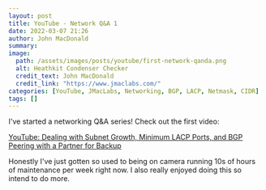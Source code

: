 ```yaml
---
layout: post
title: YouTube - Network Q&A 1
date: 2022-03-07 21:26
author: John MacDonald
summary: 
image:
  path: /assets/images/posts/youtube/first-network-qanda.png
  alt: Heathkit Condenser Checker
  credit_text: John MacDonald
  credit_link: "https://www.jmaclabs.com/"
categories: [YouTube, JMacLabs, Networking, BGP, LACP, Netmask, CIDR]
tags: []
---
```

I've started a networking Q&A series! Check out the first video:

[YouTube: Dealing with Subnet Growth, Minimum LACP Ports, and BGP Peering with a Partner for Backup](https://youtu.be/dgR8xHiTW1Q)

<!--more-->

Honestly I've just gotten so used to being on camera running 10s of hours of maintenance per week right now. I also really enjoyed doing this so intend to do more.